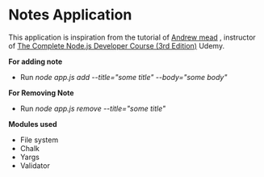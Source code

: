 # Notes Application
This application is inspiration from the tutorial of [Andrew mead](https://github.com/andrewjmead) , instructor of [The Complete Node.js Developer Course (3rd Edition)](https://www.udemy.com/course/the-complete-nodejs-developer-course-2/) Udemy. 
 
**For adding note**    
  
* Run _node app.js add --title="some title" --body="some body"_   
   
**For Removing Note**                   
        
* Run _node app.js remove --title="some title"_  
    
**Modules used** 
* File system
* Chalk
* Yargs
* Validator